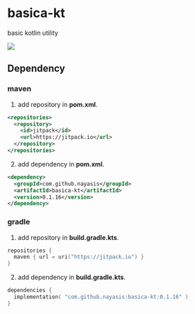 # basica-kt
basic kotlin utility

[![](https://jitpack.io/v/nayasis/basica-kt.svg)](https://jitpack.io/#nayasis/basica-kt)

## Dependency

### maven

1. add repository in **pom.xml**.
```xml
<repositories>
  <repository>
    <id>jitpack</id>
    <url>https://jitpack.io</url>
  </repository>
</repositories>
```

2. add dependency in **pom.xml**.
```xml
<dependency>
  <groupId>com.github.nayasis</groupId>
  <artifactId>basica-kt</artifactId>
  <version>0.1.16</version>
</dependency>
```

### gradle

1. add repository in **build.gradle.kts**.
```kotlin
repositories {
  maven { url = uri("https://jitpack.io") }
}
```

2. add dependency in **build.gradle.kts**.
```kotlin
dependencies {
  implementation( "com.github.nayasis:basica-kt:0.1.16" )
}
```
